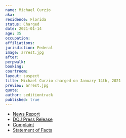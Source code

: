 ```yaml
---
name: Michael Curzio
aka:
residence: Florida
status: Charged
date: 2021-01-14
age: 35
occupation:
affiliations:
jurisdiction: Federal
image: arrest.jpg
after:
perpwalk:
booking:
courtroom:
layout: suspect
title: Michael Curzio charged on January 14th, 2021
preview: arrest.jpg
quote:
author: seditiontrack
published: true
---
```


- [News Report](https://wjno.iheart.com/featured/florida-news/content/2021-01-08-accused-florida-dc-rioter-has-no-regrets/)
- [DOJ Press Release](https://www.justice.gov/opa/pr/thirteen-charged-federal-court-following-riot-united-states-capitol)
- [Complaint](https://www.justice.gov/opa/press-release/file/1351716/download)
- [Statement of Facts](https://www.justice.gov/opa/press-release/file/1351721/download)
